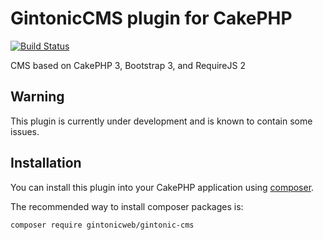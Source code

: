 # GintonicCMS plugin for CakePHP
[![Build Status](https://travis-ci.org/gintonicweb/GintonicCMS.svg)](https://travis-ci.org/gintonicweb/GintonicCMS)

CMS based on CakePHP 3, Bootstrap 3, and RequireJS 2

## Warning

This plugin is currently under development and is known to contain some issues.

## Installation

You can install this plugin into your CakePHP application using [composer](http://getcomposer.org).

The recommended way to install composer packages is:

```
composer require gintonicweb/gintonic-cms
```
